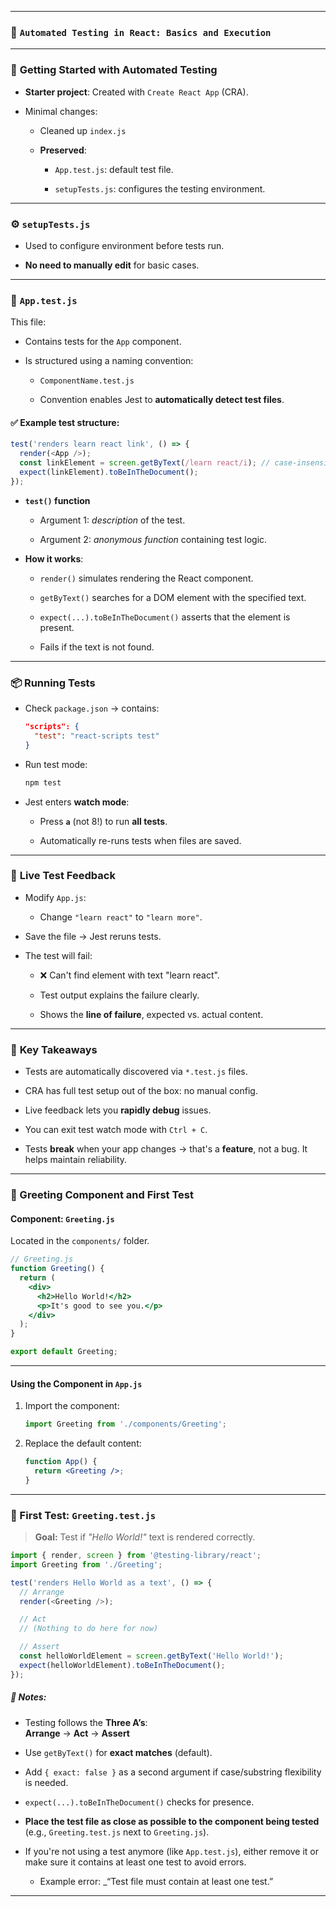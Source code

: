 
---

### 🧪 `Automated Testing in React: Basics and Execution`

---

### 🚀 **Getting Started with Automated Testing**

- **Starter project**: Created with `Create React App` (CRA).
    
- Minimal changes:
    
    - Cleaned up `index.js`
        
    - **Preserved**:
        
        - `App.test.js`: default test file.
            
        - `setupTests.js`: configures the testing environment.
            

---

### ⚙️ `setupTests.js`

- Used to configure environment before tests run.
    
- **No need to manually edit** for basic cases.
    

---

### 🧪 `App.test.js`

This file:

- Contains tests for the `App` component.
    
- Is structured using a naming convention:
    
    - `ComponentName.test.js`
        
    - Convention enables Jest to **automatically detect test files**.
        

#### ✅ Example test structure:

```js
test('renders learn react link', () => {
  render(<App />);
  const linkElement = screen.getByText(/learn react/i); // case-insensitive match
  expect(linkElement).toBeInTheDocument();
});
```

- **`test()` function**
    
    - Argument 1: _description_ of the test.
        
    - Argument 2: _anonymous function_ containing test logic.
        
- **How it works**:
    
    - `render()` simulates rendering the React component.
        
    - `getByText()` searches for a DOM element with the specified text.
        
    - `expect(...).toBeInTheDocument()` asserts that the element is present.
        
    - Fails if the text is not found.
        

---

### 📦 **Running Tests**

- Check `package.json` → contains:
    
    ```json
    "scripts": {
      "test": "react-scripts test"
    }
    ```
    
- Run test mode:
    
    ```bash
    npm test
    ```
    
- Jest enters **watch mode**:
    
    - Press **`a`** (not 8!) to run **all tests**.
        
    - Automatically re-runs tests when files are saved.
        

---

### 🔁 **Live Test Feedback**

- Modify `App.js`:
    
    - Change `"learn react"` to `"learn more"`.
        
- Save the file → Jest reruns tests.
    
- The test will fail:
    
    - ❌ Can't find element with text "learn react".
        
    - Test output explains the failure clearly.
        
    - Shows the **line of failure**, expected vs. actual content.
        

---

### 🧠 **Key Takeaways**

- Tests are automatically discovered via `*.test.js` files.
    
- CRA has full test setup out of the box: no manual config.
    
- Live feedback lets you **rapidly debug** issues.
    
- You can exit test watch mode with `Ctrl + C`.
    
- Tests **break** when your app changes → that's a **feature**, not a bug. It helps maintain reliability.
    

---

### 📄 Greeting Component and First Test

#### Component: `Greeting.js`

Located in the `components/` folder.

```jsx
// Greeting.js
function Greeting() {
  return (
    <div>
      <h2>Hello World!</h2>
      <p>It's good to see you.</p>
    </div>
  );
}

export default Greeting;
```

---

#### Using the Component in `App.js`

1. Import the component:
    
    ```js
    import Greeting from './components/Greeting';
    ```
    
2. Replace the default content:
    
    ```jsx
    function App() {
      return <Greeting />;
    }
    ```
    

---

### 🧪 First Test: `Greeting.test.js`

> **Goal:** Test if _"Hello World!"_ text is rendered correctly.

```js
import { render, screen } from '@testing-library/react';
import Greeting from './Greeting';

test('renders Hello World as a text', () => {
  // Arrange
  render(<Greeting />);

  // Act
  // (Nothing to do here for now)

  // Assert
  const helloWorldElement = screen.getByText('Hello World!');
  expect(helloWorldElement).toBeInTheDocument();
});
```

##### 🧠 Notes:

- Testing follows the **Three A’s**:  
    **Arrange** → **Act** → **Assert**
    
- Use `getByText()` for **exact matches** (default).
    
- Add `{ exact: false }` as a second argument if case/substring flexibility is needed.
    
- `expect(...).toBeInTheDocument()` checks for presence.

- **Place the test file as close as possible to the component being tested** (e.g., `Greeting.test.js` next to `Greeting.js`).
    
- If you're not using a test anymore (like `App.test.js`), either remove it or make sure it contains at least one test to avoid errors.
    
    - Example error: _“Test file must contain at least one test.”
   

---

